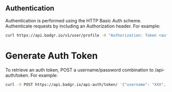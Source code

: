 ## Authentication

Authentication is performed using the HTTP Basic Auth scheme.  Authenticate requests by including an Authorization header.  For example:

```bash
curl https://api.badgr.io/v1/user/profile -H "Authorization: Token <auth token>"
```

# Generate Auth Token
To retrieve an auth token, POST a username/password combination to /api-auth/token.  For example:

```bash
curl -X POST https://api.badgr.io/api-auth/token/ '{"username": "XXX", "password": "YYY"}'
```
